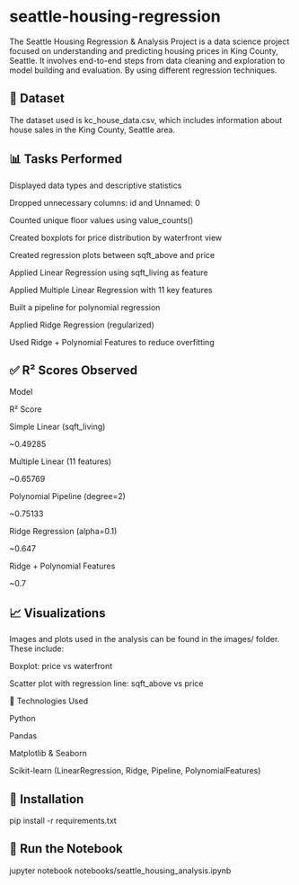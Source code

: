 # seattle-housing-regression
The Seattle Housing Regression &amp; Analysis Project is a data science project focused on understanding and predicting housing prices in King County, Seattle. It involves end-to-end steps from data cleaning and exploration to model building and evaluation. By using different regression techniques.
## 📁 Dataset

The dataset used is kc_house_data.csv, which includes information about house sales in the King County, Seattle area.

## 📊 Tasks Performed

Displayed data types and descriptive statistics

Dropped unnecessary columns: id and Unnamed: 0

Counted unique floor values using value_counts()

Created boxplots for price distribution by waterfront view

Created regression plots between sqft_above and price

Applied Linear Regression using sqft_living as feature

Applied Multiple Linear Regression with 11 key features

Built a pipeline for polynomial regression

Applied Ridge Regression (regularized)

Used Ridge + Polynomial Features to reduce overfitting

## ✅ R² Scores Observed

Model

R² Score

Simple Linear (sqft_living)

~0.49285

Multiple Linear (11 features)

~0.65769

Polynomial Pipeline (degree=2)

~0.75133

Ridge Regression (alpha=0.1)

~0.647

Ridge + Polynomial Features

~0.7

## 📈 Visualizations

Images and plots used in the analysis can be found in the images/ folder. These include:

Boxplot: price vs waterfront

Scatter plot with regression line: sqft_above vs price

🔹 Technologies Used

Python

Pandas

Matplotlib & Seaborn

Scikit-learn (LinearRegression, Ridge, Pipeline, PolynomialFeatures)
## 📁 Installation
pip install -r requirements.txt
## 🚀 Run the Notebook
jupyter notebook notebooks/seattle_housing_analysis.ipynb
